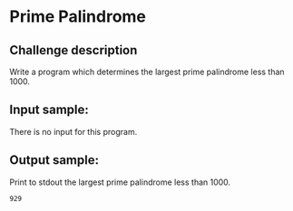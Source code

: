 # Prime Palindrome

## Challenge description

Write a program which determines the largest prime palindrome less than 1000.

## Input sample:

There is no input for this program.

## Output sample:

Print to stdout the largest prime palindrome less than 1000.

    929

<!--
vim:ft=markdown:
-->
